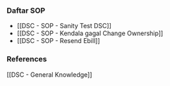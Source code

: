 ### Daftar SOP
- [[DSC -  SOP - Sanity Test DSC]]
- [[DSC - SOP - Kendala gagal Change Ownership]]
- [[DSC - SOP - Resend Ebill]]
### References
[[DSC - General Knowledge]]


